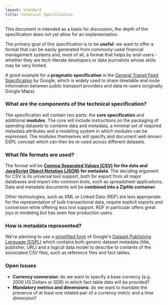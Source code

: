 ```yaml
---
layout: standard
title: Technical Specification
---
```


<div class="alert">
    This document is intended as a basis for discussion, the depth of the specification
    does not yet allow for an implementation. 
</div>

The primary goal of this specification is to be **useful**: we want to offer a format that can 
be easily generated from commonly-used financial management systems and, most of all, a format 
that helps by end-users - whether they are tech-literate developers or data journalists whose
skills may be very limited.

A good example for a **pragmatic specification** is the [General Transit Feed Specification](https://developers.google.com/transit/gtfs/reference) by Google, which is widely used to share timetable and route information between public transport providers and data re-users (originally Google Maps).

<h3>What are the components of the technical specification?</h3>

The specification will contain two parts: the **core specification** and additional **modules**. The core will include instructions on the packaging of spending datasets to combine data and metadata, a minimal set of required metadata attributes and a modeling system in which modules can be expressed. The modules themselves will specify and document well-known DSPL concept which can then be re-used across different datasets.

<h3>What file formats are used?</h3>

The format will be **[Comma Separated Values (CSV)](http://tools.ietf.org/html/rfc4180) for the data and [JavaScript Object Notation (JSON)](http://json.org/) for metadata**. The deciding argument for CSV is its universal tool support, both for export from all major databases and import into common tools, such as spreadsheet applications. Data and metadata documents will be **combined into a Zipfile container**.

Other technologies, such as XML or Linked Data (RDF) are less appropriate for the representation of bulk transactional data, require explicit exports and conversion while offering less tool support. RDF in particular offers great joys in modeling but has seen few production users.

<h3>How is metadata represented?</h3>

We're planning to use a [simplified form](https://github.com/nickstenning/dspljson) of Google's [Dataset Publishing Language (DSPL)](https://developers.google.com/public-data/) which contains both generic dataset metadata (title, publisher, URL) and a logical data model to describe to contents of the associated CSV files, such as reference files and fact tables. 

<h3>Open Issues</h3>

* **Currency conversion**: do we want to specify a base currency (e.g. 2000 US Dollars or SDR) in which fact table data will be provided?
* **Mandatory metrics and dimensions**: do we want to mandate the presence of at least one related pair of a currency metric and a time dimension?
